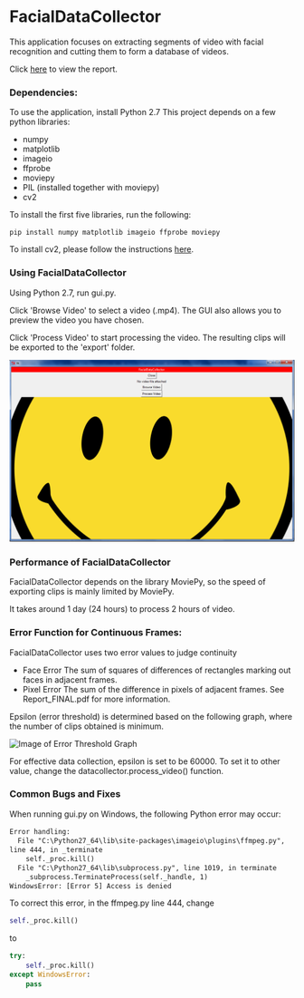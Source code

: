 # FacialDataCollector
This application focuses on extracting segments of video with facial recognition and cutting them to form a database of videos.



Click [here](https://github.com/jianzhi-1/FacialDataCollector/blob/master/FacialDataCollector%20A%20Novel%20Heuristic%20Based%20Algorithm%20for%20Automated%20Video%20Segmentation.pdf) to view the report.


### Dependencies:
To use the application, install Python 2.7
This project depends on a few python libraries:
- numpy
- matplotlib
- imageio
- ffprobe
- moviepy
- PIL (installed together with moviepy)
- cv2

To install the first five libraries, run the following:
```
pip install numpy matplotlib imageio ffprobe moviepy
```

To install cv2, please follow the instructions [here](http://opencv-python-tutroals.readthedocs.io/en/latest/py_tutorials/py_setup/py_setup_in_windows/py_setup_in_windows.html).

### Using FacialDataCollector
Using Python 2.7, run gui.py.

Click 'Browse Video' to select a video (.mp4). The GUI also allows you to preview the video you have chosen.

Click 'Process Video' to start processing the video. The resulting clips will be exported to the 'export' folder.

![Image of GUI](interface.png)

### Performance of FacialDataCollector
FacialDataCollector depends on the library MoviePy, so the speed of exporting clips is mainly limited by MoviePy.

It takes around 1 day (24 hours) to process 2 hours of video.


### Error Function for Continuous Frames:
FacialDataCollector uses two error values to judge continuity
- Face Error
The sum of squares of differences of rectangles marking out faces in adjacent frames.
- Pixel Error
The sum of the difference in pixels of adjacent frames.
See Report_FINAL.pdf for more information.

Epsilon (error threshold) is determined based on the following graph, where the number of clips obtained is minimum.

![Image of Error Threshold Graph](error_graph.png)

For effective data collection, epsilon is set to be 60000.
To set it to other value, change the datacollector.process_video() function.


### Common Bugs and Fixes
When running gui.py on Windows, the following Python error may occur:
```
Error handling:
  File "C:\Python27_64\lib\site-packages\imageio\plugins\ffmpeg.py", line 444, in _terminate
    self._proc.kill()
  File "C:\Python27_64\lib\subprocess.py", line 1019, in terminate
    _subprocess.TerminateProcess(self._handle, 1)
WindowsError: [Error 5] Access is denied
```
To correct this error, in the ffmpeg.py line 444, change
```python
self._proc.kill()
```
to 
```python
try:
    self._proc.kill()
except WindowsError:
    pass
```